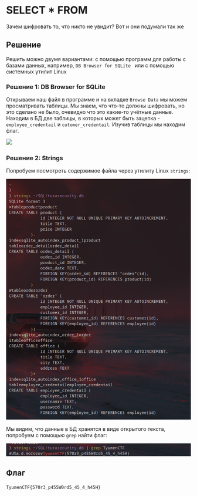 # SELECT * FROM
Зачем шифровать то, что никто не увидит? Вот и они подумали так же

## Решение

Решить можно двумя вариантами: с помощью программ для работы с базами данных, например, `DB Browser for SQLite ` или с помощью системных утилит Linux

### Решение 1: DB Browser for SQLite
Открываем наш файл в программе и на вкладке `Browse Data` мы можем просматривать таблицы. Мы знаем, что что-то должны шифровать, но это сделано не было, очевидно что это какие-то учётные данные. Находим в БД две таблицы, в которых может быть зацепка - `employee_credentail` и `cutomer_credentail`. Изучив таблицы мы находим флаг.

![](https://github.com/lciga/TyumenCTF-2025-Writeups/blob/main/forensic/SELECT%20*%20FROM/writeup/https://github.com/lciga/TyumenCTF-2025-Writeups/blob/main/forensic/SELECT%20*%20FROM/writeup/Pasted%20image%2020250412113245.png)

### Решение 2: Strings
Попробуем посмотреть содержимое файла через утилиту Linux `strings`:

![](https://github.com/lciga/TyumenCTF-2025-Writeups/blob/main/forensic/SELECT%20*%20FROM/writeup/Pasted%20image%2020250412113510.png)

Мы видим, что данные в БД хранятся в виде открытого текста, попробуем с помощью `grep` найти флаг:

![](https://github.com/lciga/TyumenCTF-2025-Writeups/blob/main/forensic/SELECT%20*%20FROM/writeup/Pasted%20image%2020250412113654.png)

## Флаг
`TyumenCTF{570r3_p455W0rd5_45_4_h45H}`